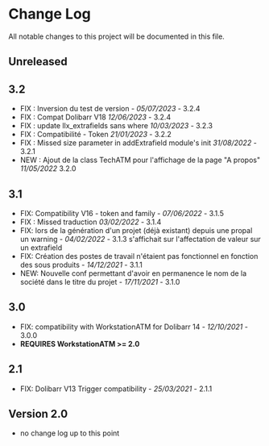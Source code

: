 # Change Log
All notable changes to this project will be documented in this file.

## Unreleased


## 3.2
- FIX : Inversion du test de version - *05/07/2023* - 3.2.4  
- FIX : Compat Dolibarr V18 *12/06/2023* - 3.2.4
- FIX : update llx_extrafields sans where *10/03/2023* - 3.2.3
- FIX : Compatibilité - Token  *21/01/2023* - 3.2.2
- FIX : Missed size parameter in addExtrafield module's init *31/08/2022* - 3.2.1
- NEW : Ajout de la class TechATM pour l'affichage de la page "A propos" *11/05/2022* 3.2.0

## 3.1
- FIX: Compatibility V16 - token and family - *07/06/2022* - 3.1.5
- FIX : Missed traduction *03/02/2022* - 3.1.4
- FIX: lors de la génération d'un projet (déjà existant) depuis une propal un warning   - *04/02/2022* - 3.1.3
  s'affichait sur l'affectation de valeur sur un extrafield
- FIX: Création des postes de travail n'étaient pas fonctionnel en fonction des sous produits - *14/12/2021* - 3.1.1
- NEW: Nouvelle conf permettant d'avoir en permanence le nom de la société dans le titre du projet - *17/11/2021* - 3.1.0

## 3.0
- FIX: compatibility with WorkstationATM for Dolibarr 14 - *12/10/2021* - 3.0.0
- **REQUIRES WorkstationATM >= 2.0**

## 2.1
- FIX: Dolibarr V13 Trigger compatibility - *25/03/2021* - 2.1.1

## Version 2.0
- no change log up to this point

